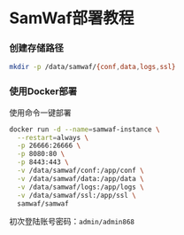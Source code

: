 # SamWaf部署教程

### 创建存储路径
```bash
mkdir -p /data/samwaf/{conf,data,logs,ssl}
```


### 使用Docker部署
使用命令一键部署
```bash
docker run -d --name=samwaf-instance \
  --restart=always \
  -p 26666:26666 \
  -p 8080:80 \
  -p 8443:443 \
  -v /data/samwaf/conf:/app/conf \
  -v /data/samwaf/data:/app/data \
  -v /data/samwaf/logs:/app/logs \
  -v /data/samwaf/ssl:/app/ssl \
  samwaf/samwaf
```

初次登陆账号密码：`admin/admin868`  

